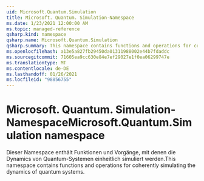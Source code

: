 ```yaml
---
uid: Microsoft.Quantum.Simulation
title: Microsoft. Quantum. Simulation-Namespace
ms.date: 1/23/2021 12:00:00 AM
ms.topic: managed-reference
qsharp.kind: namespace
qsharp.name: Microsoft.Quantum.Simulation
qsharp.summary: This namespace contains functions and operations for coherently simulating the dynamics of quantum systems.
ms.openlocfilehash: a13e5a827fb29450da01311988002e44b7fdaddc
ms.sourcegitcommit: 71605ea9cc630e84e7ef29027e1f0ea06299747e
ms.translationtype: MT
ms.contentlocale: de-DE
ms.lasthandoff: 01/26/2021
ms.locfileid: "98856755"
---
```

# <a name="microsoftquantumsimulation-namespace"></a><span data-ttu-id="40545-102">Microsoft. Quantum. Simulation-Namespace</span><span class="sxs-lookup"><span data-stu-id="40545-102">Microsoft.Quantum.Simulation namespace</span></span>

<span data-ttu-id="40545-103">Dieser Namespace enthält Funktionen und Vorgänge, mit denen die Dynamics von Quantum-Systemen einheitlich simuliert werden.</span><span class="sxs-lookup"><span data-stu-id="40545-103">This namespace contains functions and operations for coherently simulating the dynamics of quantum systems.</span></span>

